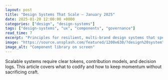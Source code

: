 ```yaml
---
layout: post
title: "Design Systems That Scale — January 2025"
date: 2025-01-20 12:00:00 +0000
categories: ["design", "design-systems"]
tags: ["design-systems", "ux", "components", "governance"]
read_time: 7
excerpt: "Principles for resilient, multi‑brand design systems that speed delivery while protecting quality."
image: "https://source.unsplash.com/featured/1200x630/?design%20system"
image_alt: "Component library on screen"
---
```


Scalable systems require clear tokens, contribution models, and decision logs. This article covers what to codify and how to keep momentum without sacrificing craft.

